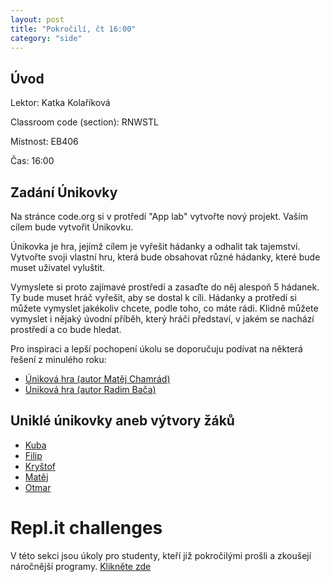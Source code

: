 ```yaml
---
layout: post
title: "Pokročilí, čt 16:00"
category: "side"
---
```


## Úvod

Lektor: Katka Kolaříková

Classroom code (section): RNWSTL

Místnost: EB406

Čas: 16:00

## Zadání Únikovky

Na stránce code.org si v protředí "App lab" vytvořte nový projekt. Vaším cílem bude vytvořit Únikovku.

Únikovka je hra, jejímž cílem je vyřešit hádanky a odhalit tak tajemství. Vytvořte svoji vlastní hru, která bude obsahovat různé hádanky, které bude muset uživatel vyluštit.

Vymyslete si proto zajímavé prostředí a zasaďte do něj alespoň 5 hádanek. Ty bude muset hráč vyřešit, aby se dostal k cíli. Hádanky a protředí si můžete vymyslet jakékoliv chcete, podle toho, co máte rádi. Klidně můžete vymyslet i nějaký úvodní příběh, který hráči představí, v jakém se nachází prostředí a co bude hledat.

Pro inspiraci a lepší pochopení úkolu se doporučuju podívat na některá řešení z minulého roku:

- [Úniková hra (autor Matěj Chamrád)](https://studio.code.org/projects/applab/JLlNAmd3VcM0ItZXYBR-TCnfL_wLoTK52etVfogTHfQ "Unikova hra (autor Matěj Chamrád)")
- [Úniková hra (autor Radim Bača)](https://studio.code.org/projects/applab/E80ueH72KM8WSqk1bvPrdwk1IPv1J36EEW_Xhum__Mo "Unikova hra")

## Uniklé únikovky aneb výtvory žáků

- [Kuba](https://studio.code.org/projects/applab/7XaWiKNxqFTl6FDNZKfFQiTTIEgT6uEYRpsThBNK57M)
- [Filip](https://studio.code.org/projects/applab/7XaWiKNxqFTl6FDNZKfFQoxFv2NyPCsBxfdDUODW3Ck)
- [Kryštof](https://studio.code.org/projects/applab/hFCHaNRHdH1gYjVzBrLrerCbJqEhKu_jLUodDdwr1PY)
- [Matěj](https://studio.code.org/projects/applab/RrDq0-NX7MlOfB9J4TiEEgwYCDO16D6X_jIAhDHrQK8)
- [Otmar](https://studio.code.org/projects/applab/kXs9VZtoJhIKdQ5rW349TctUTrPag38uLK62iPKXKSA)

# Repl.it challenges

V této sekci jsou úkoly pro studenty, kteří již pokročilými prošli a zkoušejí náročnější programy.
[Klikněte zde](project/board_game)
